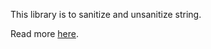 This library is to sanitize and unsanitize string.

Read more [here](https://github.com/Arnab-Developer/Arc.StringSanitizer/blob/main/README.md).